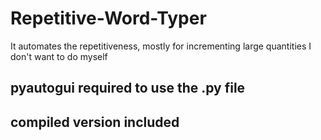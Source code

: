 # Repetitive-Word-Typer
It automates the repetitiveness, mostly for incrementing large quantities I don't want to do myself

## pyautogui required to use the .py file
## compiled version included

